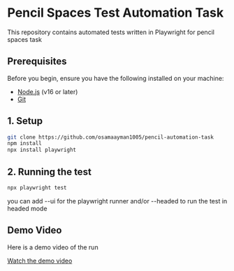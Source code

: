 # Pencil Spaces Test Automation Task

This repository contains automated tests written in Playwright for pencil spaces task

## Prerequisites

Before you begin, ensure you have the following installed on your machine:

- [Node.js](https://nodejs.org/) (v16 or later)
- [Git](https://git-scm.com/)

## 1. Setup

```bash
git clone https://github.com/osamaayman1005/pencil-automation-task
npm install
npx install playwright
```

## 2. Running the test
```bash
npx playwright test 
```
you can add --ui for the playwright runner and/or --headed to run the test in headed mode 

## Demo Video

Here is a demo video of the run

[Watch the demo video](pencil-spaces-task.mp4)

